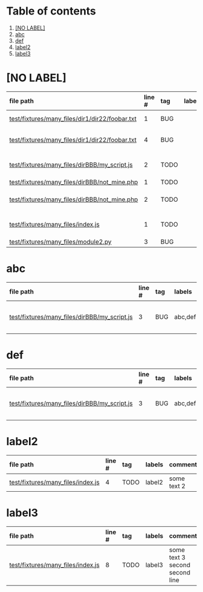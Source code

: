 # Table of contents

1. [[NO LABEL]](#1-0)
2. [abc](#1-1)
3. [def](#1-2)
4. [label2](#1-3)
5. [label3](#1-4)

# [NO LABEL]<a id="1-0"></a>

| file path | line # | tag | labels | comment
|:----------|:-------|:----|:-------|:-------
| [test/fixtures/many_files/dir1/dir22/foobar.txt](test/fixtures/many_files/dir1/dir22/foobar.txt#L1) | 1 | BUG |  | something's wrong
| [test/fixtures/many_files/dir1/dir22/foobar.txt](test/fixtures/many_files/dir1/dir22/foobar.txt#L4) | 4 | BUG |  | something else is wrong
| [test/fixtures/many_files/dirBBB/my_script.js](test/fixtures/many_files/dirBBB/my_script.js#L2) | 2 | TODO |  | too (but only the "too")
| [test/fixtures/many_files/dirBBB/not_mine.php](test/fixtures/many_files/dirBBB/not_mine.php#L1) | 1 | TODO |  | () {
| [test/fixtures/many_files/dirBBB/not_mine.php](test/fixtures/many_files/dirBBB/not_mine.php#L2) | 2 | TODO |  | too! (and this comment)
| [test/fixtures/many_files/index.js](test/fixtures/many_files/index.js#L1) | 1 | TODO |  | some text 1<br>second line<br>third line
| [test/fixtures/many_files/module2.py](test/fixtures/many_files/module2.py#L3) | 3 | BUG |  | solve me

# abc<a id="1-1"></a>

| file path | line # | tag | labels | comment
|:----------|:-------|:----|:-------|:-------
| [test/fixtures/many_files/dirBBB/my_script.js](test/fixtures/many_files/dirBBB/my_script.js#L3) | 3 | BUG | abc,def | do something about me<br>but later

# def<a id="1-2"></a>

| file path | line # | tag | labels | comment
|:----------|:-------|:----|:-------|:-------
| [test/fixtures/many_files/dirBBB/my_script.js](test/fixtures/many_files/dirBBB/my_script.js#L3) | 3 | BUG | abc,def | do something about me<br>but later

# label2<a id="1-3"></a>

| file path | line # | tag | labels | comment
|:----------|:-------|:----|:-------|:-------
| [test/fixtures/many_files/index.js](test/fixtures/many_files/index.js#L4) | 4 | TODO | label2 | some text 2

# label3<a id="1-4"></a>

| file path | line # | tag | labels | comment
|:----------|:-------|:----|:-------|:-------
| [test/fixtures/many_files/index.js](test/fixtures/many_files/index.js#L8) | 8 | TODO | label3 | some text 3<br>second second line
